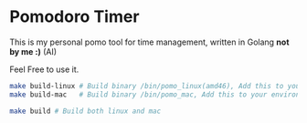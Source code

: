 # Pomodoro Timer 

This is my personal pomo tool for time management, written in Golang **not by me :)** (AI)

Feel Free to use it.

```bash
make build-linux # Build binary /bin/pomo_linux(amd46), Add this to your environment
make build-mac   # Build binary /bin/pomo_mac, Add this to your environment
```

```bash
make build # Build both linux and mac
```
